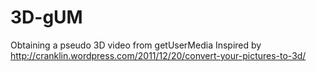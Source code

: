 3D-gUM
======

Obtaining a pseudo 3D video from getUserMedia
Inspired by http://cranklin.wordpress.com/2011/12/20/convert-your-pictures-to-3d/
